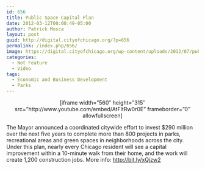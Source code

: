 ```yaml
---
id: 656
title: Public Space Capital Plan
date: 2012-03-12T00:00:49-05:00
author: Patrick Mosca
layout: post
guid: http://digital.cityofchicago.org/?p=656
permalink: /index.php/656/
image: https://digital.cityofchicago.org/wp-content/uploads/2012/07/public-space-thumb.jpg
categories:
  - Not Feature
  - Video
tags:
  - Economic and Business Development
  - Parks
---
```

<div id="watch-description-text">
  <p id="eow-description" style="text-align: center;">
    [iframe width=&#8221;560&#8243; height=&#8221;315&#8243; src=&#8221;http://www.youtube.com/embed/AtFltRw0r0E&#8221; frameborder=&#8221;0&#8243; allowfullscreen]
  </p>
  
  <p>
    The Mayor announced a coordinated citywide effort to invest $290 million over the next five years to complete more than 800 projects in parks, recreational areas and green spaces in neighborhoods across the city. Under this plan, nearly every Chicago resident will see a capital improvement within a 10-minute walk from their home, and the work will create 1,200 construction jobs. More info: <a title="http://bit.ly/xQjzw2" dir="ltr" href="http://bit.ly/xQjzw2" rel="nofollow" target="_blank">http://bit.ly/xQjzw2</a>
  </p>
</div>